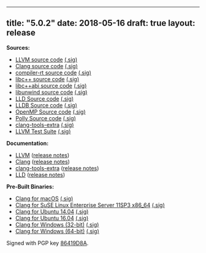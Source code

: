 
---
title: "5.0.2"
date: 2018-05-16
draft: true
layout: release
---

**Sources:**
* [LLVM source code](/5.0.2/llvm-5.0.2.src.tar.xz) [(.sig)](/5.0.2/llvm-5.0.2.src.tar.xz.sig)
* [Clang source code](/5.0.2/cfe-5.0.2.src.tar.xz) [(.sig)](/5.0.2/cfe-5.0.2.src.tar.xz.sig)
* [compiler-rt source code](/5.0.2/compiler-rt-5.0.2.src.tar.xz) [(.sig)](/5.0.2/compiler-rt-5.0.2.src.tar.xz.sig)
* [libc++ source code](/5.0.2/libcxx-5.0.2.src.tar.xz) [(.sig)](/5.0.2/libcxx-5.0.2.src.tar.xz.sig)
* [libc++abi source code](/5.0.2/libcxxabi-5.0.2.src.tar.xz) [(.sig)](/5.0.2/libcxxabi-5.0.2.src.tar.xz.sig)
* [libunwind source code](/5.0.2/libunwind-5.0.2.src.tar.xz) [(.sig)](/5.0.2/libunwind-5.0.2.src.tar.xz.sig)
* [LLD Source code](/5.0.2/lld-5.0.2.src.tar.xz) [(.sig)](/5.0.2/lld-5.0.2.src.tar.xz.sig)
* [LLDB Source code](/5.0.2/lldb-5.0.2.src.tar.xz) [(.sig)](/5.0.2/lldb-5.0.2.src.tar.xz.sig)
* [OpenMP Source code](/5.0.2/openmp-5.0.2.src.tar.xz) [(.sig)](/5.0.2/openmp-5.0.2.src.tar.xz.sig)
* [Polly Source code](/5.0.2/polly-5.0.2.src.tar.xz) [(.sig)](/5.0.2/polly-5.0.2.src.tar.xz.sig)
* [clang-tools-extra](/5.0.2/clang-tools-extra-5.0.2.src.tar.xz) [(.sig)](/5.0.2/clang-tools-extra-5.0.2.src.tar.xz.sig)
* [LLVM Test Suite](/5.0.2/test-suite-5.0.2.src.tar.xz) [(.sig)](/5.0.2/test-suite-5.0.2.src.tar.xz.sig)


**Documentation:**
* [LLVM](/5.0.2/docs/index.html) ([release notes](/5.0.2/docs/ReleaseNotes.html))
* [Clang](/5.0.2/tools/clang/docs/index.html) ([release notes](/5.0.2/tools/clang/docs/ReleaseNotes.html))
* [clang-tools-extra](/5.0.2/tools/clang/tools/extra/docs/index.html) ([release notes](/5.0.2/tools/clang/tools/extra/docs/ReleaseNotes.html))
* [LLD](/5.0.2/tools/lld/docs/index.html) ([release notes](/5.0.2/tools/lld/docs/ReleaseNotes.html))


**Pre-Built Binaries:**
* [Clang for macOS](/5.0.2/clang+llvm-5.0.2-x86_64-apple-darwin.tar.xz) [(.sig)](/5.0.2/clang+llvm-5.0.2-x86_64-apple-darwin.tar.xz.sig)
* [Clang for SuSE Linux Enterprise Server 11SP3 x86\_64](/5.0.2/clang+llvm-5.0.2-x86_64-linux-sles11.3.tar.xz) [(.sig)](/5.0.2/clang+llvm-5.0.2-x86_64-linux-sles11.3.tar.xz.sig)
* [Clang for Ubuntu 14.04](/5.0.2/clang+llvm-5.0.2-x86_64-linux-gnu-ubuntu-14.04.tar.xz) [(.sig)](/5.0.2/clang+llvm-5.0.2-x86_64-linux-gnu-ubuntu-14.04.tar.xz.sig)
* [Clang for Ubuntu 16.04](/5.0.2/clang+llvm-5.0.2-x86_64-linux-gnu-ubuntu-16.04.tar.xz) [(.sig)](/5.0.2/clang+llvm-5.0.2-x86_64-linux-gnu-ubuntu-16.04.tar.xz.sig)
* [Clang for Windows (32-bit)](/5.0.2/LLVM-5.0.2-win32.exe) [(.sig)](/5.0.2/LLVM-5.0.2-win32.exe.sig)
* [Clang for Windows (64-bit)](/5.0.2/LLVM-5.0.2-win64.exe) [(.sig)](/5.0.2/LLVM-5.0.2-win64.exe.sig)


Signed with PGP key [86419D8A](/5.0.2/tstellar-gpg-key.asc).
